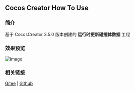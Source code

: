 ## Cocos Creator How To Use

### 简介

基于 CocosCreator 3.5.0 版本创建的 **运行时更新碰撞体数据** 工程

### 效果预览
![image](../../../gif/20220304/2022030426.gif)

### 相关链接
[Gitee](https://gitee.com/mirrors_cocos-creator/example-3d/blob/master/physics-3d/assets/cases/scenes) | [Github](https://github.com/cocos-creator/example-3d/blob/master/physics-3d/assets/cases/scenes)